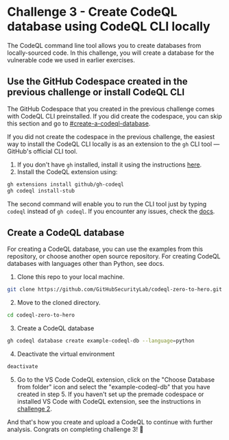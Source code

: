 # Challenge 3 - Create CodeQL database using CodeQL CLI locally

The CodeQL command line tool allows you to create databases from locally-sourced code. In this challenge, you will create a database for the vulnerable code we used in earlier exercises. 

## Use the GitHub Codespace created in the previous challenge or install CodeQL CLI
The GitHub Codespace that you created in the previous challenge comes with CodeQL CLI preinstalled. If you did create the codespace, you can skip this section and go to [#create-a-codeql-database](#create-a-codeql-database).

If you did not create the codespace in the previous challenge, the easiest way to install the CodeQL CLI locally is as an extension to the `gh` CLI tool — GitHub's official CLI tool.
1. If you don't have `gh` installed, install it using the instructions [here](https://github.com/cli/cli#installation).
2. Install the CodeQL extension using:
```bash
gh extensions install github/gh-codeql
gh codeql install-stub
```
The second command will enable you to run the CLI tool just by typing `codeql` instead of `gh codeql`.
If you encounter any issues, check the [docs](https://github.com/github/gh-codeql#installation).

## Create a CodeQL database
For creating a CodeQL database, you can use the examples from this repository, or choose another open source repository. For creating CodeQL databases with languages other than Python, see docs.
1. Clone this repo to your local machine.
```bash
git clone https://github.com/GitHubSecurityLab/codeql-zero-to-hero.git
```
2. Move to the cloned directory.
```bash
cd codeql-zero-to-hero
```
3. Create a CodeQL database
```bash
gh codeql database create example-codeql-db --language=python
```
4. Deactivate the virtual environment
```bash
deactivate
```
5. Go to the VS Code CodeQL extension, click on the "Choose Database from folder" icon and select the "example-codeql-db" that you have created in step 5. 
If you haven't set up the premade codespace or installed VS Code with CodeQL extension, see the instructions in [challenge 2](https://github.com/GitHubSecurityLab/codeql-zero-to-hero/blob/main/2/challenge-2/instructions.md).

And that's how you create and upload a CodeQL to continue with further analysis.
Congrats on completing challenge 3! 🎉
